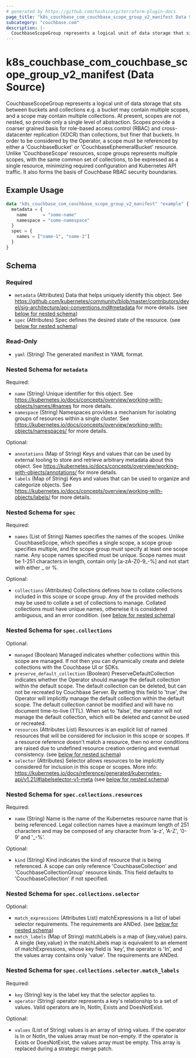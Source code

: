 ```yaml
---
# generated by https://github.com/hashicorp/terraform-plugin-docs
page_title: "k8s_couchbase_com_couchbase_scope_group_v2_manifest Data Source - terraform-provider-k8s"
subcategory: "couchbase.com"
description: |-
  CouchbaseScopeGroup represents a logical unit of data storage that sits between buckets and collections e.g. a bucket may contain multiple scopes, and a scope may contain multiple collections.  At present, scopes are not nested, so provide only a single level of abstraction.  Scopes provide a coarser grained basis for role-based access control (RBAC) and cross-datacenter replication (XDCR) than collections, but finer that buckets. In order to be considered by the Operator, a scope must be referenced by either a 'CouchbaseBucket' or 'CouchbaseEphemeralBucket' resource. Unlike 'CouchbaseScope' resources, scope groups represents multiple scopes, with the same common set of collections, to be expressed as a single resource, minimizing required configuration and Kubernetes API traffic.  It also forms the basis of Couchbase RBAC security boundaries.
---
```


# k8s_couchbase_com_couchbase_scope_group_v2_manifest (Data Source)

CouchbaseScopeGroup represents a logical unit of data storage that sits between buckets and collections e.g. a bucket may contain multiple scopes, and a scope may contain multiple collections.  At present, scopes are not nested, so provide only a single level of abstraction.  Scopes provide a coarser grained basis for role-based access control (RBAC) and cross-datacenter replication (XDCR) than collections, but finer that buckets. In order to be considered by the Operator, a scope must be referenced by either a 'CouchbaseBucket' or 'CouchbaseEphemeralBucket' resource. Unlike 'CouchbaseScope' resources, scope groups represents multiple scopes, with the same common set of collections, to be expressed as a single resource, minimizing required configuration and Kubernetes API traffic.  It also forms the basis of Couchbase RBAC security boundaries.

## Example Usage

```terraform
data "k8s_couchbase_com_couchbase_scope_group_v2_manifest" "example" {
  metadata = {
    name      = "some-name"
    namespace = "some-namespace"
  }
  spec = {
    names = ["name-1", "name-2"]
  }
}
```

<!-- schema generated by tfplugindocs -->
## Schema

### Required

- `metadata` (Attributes) Data that helps uniquely identify this object. See https://github.com/kubernetes/community/blob/master/contributors/devel/sig-architecture/api-conventions.md#metadata for more details. (see [below for nested schema](#nestedatt--metadata))
- `spec` (Attributes) Spec defines the desired state of the resource. (see [below for nested schema](#nestedatt--spec))

### Read-Only

- `yaml` (String) The generated manifest in YAML format.

<a id="nestedatt--metadata"></a>
### Nested Schema for `metadata`

Required:

- `name` (String) Unique identifier for this object. See https://kubernetes.io/docs/concepts/overview/working-with-objects/names/#names for more details.
- `namespace` (String) Namespaces provides a mechanism for isolating groups of resources within a single cluster. See https://kubernetes.io/docs/concepts/overview/working-with-objects/namespaces/ for more details.

Optional:

- `annotations` (Map of String) Keys and values that can be used by external tooling to store and retrieve arbitrary metadata about this object. See https://kubernetes.io/docs/concepts/overview/working-with-objects/annotations/ for more details.
- `labels` (Map of String) Keys and values that can be used to organize and categorize objects. See https://kubernetes.io/docs/concepts/overview/working-with-objects/labels/ for more details.


<a id="nestedatt--spec"></a>
### Nested Schema for `spec`

Required:

- `names` (List of String) Names specifies the names of the scopes.  Unlike CouchbaseScope, which specifies a single scope, a scope group specifies multiple, and the scope group must specify at least one scope name. Any scope names specified must be unique. Scope names must be 1-251 characters in length, contain only [a-zA-Z0-9_-%] and not start with either _ or %.

Optional:

- `collections` (Attributes) Collections defines how to collate collections included in this scope or scope group. Any of the provided methods may be used to collate a set of collections to manage.  Collated collections must have unique names, otherwise it is considered ambiguous, and an error condition. (see [below for nested schema](#nestedatt--spec--collections))

<a id="nestedatt--spec--collections"></a>
### Nested Schema for `spec.collections`

Optional:

- `managed` (Boolean) Managed indicates whether collections within this scope are managed. If not then you can dynamically create and delete collections with the Couchbase UI or SDKs.
- `preserve_default_collection` (Boolean) PreserveDefaultCollection indicates whether the Operator should manage the default collection within the default scope.  The default collection can be deleted, but can not be recreated by Couchbase Server.  By setting this field to 'true', the Operator will implicitly manage the default collection within the default scope.  The default collection cannot be modified and will have no document time-to-live (TTL).  When set to 'false', the operator will not manage the default collection, which will be deleted and cannot be used or recreated.
- `resources` (Attributes List) Resources is an explicit list of named resources that will be considered for inclusion in this scope or scopes.  If a resource reference doesn't match a resource, then no error conditions are raised due to undefined resource creation ordering and eventual consistency. (see [below for nested schema](#nestedatt--spec--collections--resources))
- `selector` (Attributes) Selector allows resources to be implicitly considered for inclusion in this scope or scopes.  More info: https://kubernetes.io/docs/reference/generated/kubernetes-api/v1.21/#labelselector-v1-meta (see [below for nested schema](#nestedatt--spec--collections--selector))

<a id="nestedatt--spec--collections--resources"></a>
### Nested Schema for `spec.collections.resources`

Required:

- `name` (String) Name is the name of the Kubernetes resource name that is being referenced. Legal collection names have a maximum length of 251 characters and may be composed of any character from 'a-z', 'A-Z', '0-9' and '_-%'.

Optional:

- `kind` (String) Kind indicates the kind of resource that is being referenced.  A scope can only reference 'CouchbaseCollection' and 'CouchbaseCollectionGroup' resource kinds.  This field defaults to 'CouchbaseCollection' if not specified.


<a id="nestedatt--spec--collections--selector"></a>
### Nested Schema for `spec.collections.selector`

Optional:

- `match_expressions` (Attributes List) matchExpressions is a list of label selector requirements. The requirements are ANDed. (see [below for nested schema](#nestedatt--spec--collections--selector--match_expressions))
- `match_labels` (Map of String) matchLabels is a map of {key,value} pairs. A single {key,value} in the matchLabels map is equivalent to an element of matchExpressions, whose key field is 'key', the operator is 'In', and the values array contains only 'value'. The requirements are ANDed.

<a id="nestedatt--spec--collections--selector--match_expressions"></a>
### Nested Schema for `spec.collections.selector.match_labels`

Required:

- `key` (String) key is the label key that the selector applies to.
- `operator` (String) operator represents a key's relationship to a set of values. Valid operators are In, NotIn, Exists and DoesNotExist.

Optional:

- `values` (List of String) values is an array of string values. If the operator is In or NotIn, the values array must be non-empty. If the operator is Exists or DoesNotExist, the values array must be empty. This array is replaced during a strategic merge patch.
